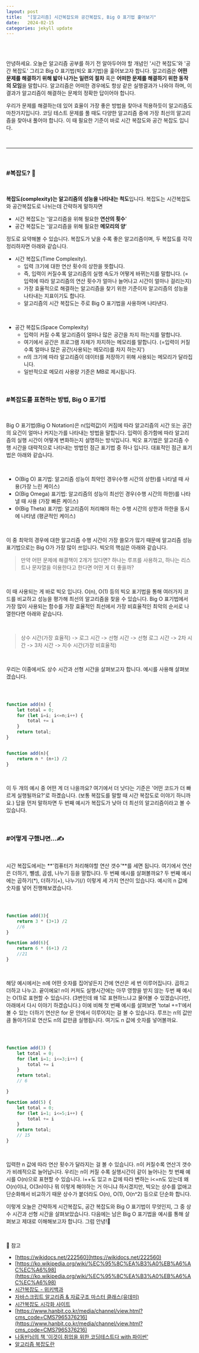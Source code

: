 ```yaml
---
layout: post
title:  "[알고리즘] 시간복잡도와 공간복잡도, Big O 표기법 훑어보기"
date:   2024-02-15
categories: jekyll update
---
```


<br/>
<br/>


안녕하세요. 오늘은 알고리즘 공부를 하기 전 알아두어야 할 개념인 '시간 복잡도'와 '공간 복잡도' 그리고 Big O 표기법(빅오 표기법)을 훑어보고자 합니다. 알고리즘은 <b>어떤 문제를 해결하기 위해 밟아 나가는 일련의 절차</b> 혹은 <b>어떠한 문제를 해결하기 위한 동작의 모임</b>을 말합니다. 알고리즘은 어떠한 경우에도 항상 같은 실행결과가 나와야 하며, 이 결과가 알고리즘이 해결하는 문제의 정확한 답이어야 합니다. 

우리가 문제를 해결하는데 있어 효율이 가장 좋은 방법을 찾아내 적용하듯이 알고리즘도 마찬가지입니다. 코딩 테스트 문제를 풀 때도 다양한 알고리즘 중에 가장 최선의 알고리즘을 찾아내 풀어야 합니다. 이 때 필요한 기준이 바로 시간 복잡도와 공간 복잡도 입니다.

<br/>

--------

<br/>

### **#복잡도?** 🤔

<br/>

**복잡도(complexity)는 알고리즘의 성능을 나타내는 척도**입니다. 복잡도는 시간복잡도와 공간복잡도로 나뉘는데 간략하게 말하자면 

- 시간 복잡도는 '알고리즘을 위해 필요한 **연산의 횟수**' 
- 공간 복잡도는 '알고리즘을 위해 필요한 **메모리의 양**'  

정도로 요약해볼 수 있습니다. 복잡도가 낮을 수록 좋은 알고리즘이며, 두 복잡도를 각각 정리하자면 아래와 같습니다. 

- 시간 복잡도(Time Complexity).
	- 입력 크기에 대한 연산 횟수의 상한을 뜻합니다. 
    - 즉, 입력이 커질수록 알고리즘의 실행 속도가 어떻게 바뀌는지를 말합니다. (=입력에 따라 알고리즘의 연산 횟수가 얼마나 늘어나고 시간이 얼마나 걸리는지)
    - 가장 효율적으로 해결하는 알고리즘을 찾기 위한 기준이자 알고리즘의 성능을 나타내는 지표이기도 합니다. 
	- 알고리즘의 시간 복잡도는 주로 Big O 표기법을 사용하며 나타낸다.

<br/>

- 공간 복잡도(Space Complexity)
    - 입력이 커질 수록 알고리즘이 얼마나 많은 공간을 차지 하는지를 말합니다. 
    - 여기에서 공간은 프로그램 자체가 차지하는 메모리를 말합니다. (=입력이 커질 수록 얼마나 많은 공간(사용되는 메모리)를 차지 하는지')
    - n의 크기에 따라 알고리즘이 데이터를 저장하기 위해 사용되는 메모리가 달라집니다.
    - 일반적으로 메모리 사용량 기준은 MB로 제시됩니다. 

<br/>

### **#복잡도를 표현하는 방법, Big O 표기법**


<br/> 

Big O 표기법(Big O Notation)은 n(입력값)이 커짐에 따라 알고리즘의 시간 또는 공간의 요건이 얼마나 커지는가를 나타내는 방법을 말합니다. 입력이 증가함에 따라 알고리즘의 실행 시간이 어떻게 변화하는지 설명하는 방식입니다. 빅오 표기법은 알고리즘 수행 시간을 대략적으로 나타내는 방법인 점근 표기법 중 하나 입니다. 대표적인 점근 표기법은 아래와 같습니다.

<br/>

- O(Big O) 표기법: 알고리즘 성능이 최악인 경우(수행 시간의 상한)를 나타낼 때 사용(가장 느린 케이스)
- Ω(Big Omega) 표기법:  알고리즘의 성능이 최선인 경우(수행 시간의 하한)를 나타낼 때 사용 (가장 빠른 케이스)
- Θ(Big Theta) 표기법: 알고리즘이 처리해야 하는 수행 시간의 상한과 하한을 동시에 나타냄 (평균적인 케이스)

<br/>

이 중 최악의 경우에 대한 알고리즘 수행 시간이 가장 쓸모가 많기 때문에 알고리즘 성능 표기법으로는 Big O가 가장 많이 쓰입니다. 빅오의 핵심은 아래와 같습니다.

> 만약 어떤 문제에 해결책이 2개가 있다면? 하나는 루프를 사용하고, 하나는 리스트나 문자열을 이용한다고 한다면 어떤 게 더 좋을까?

<br/>

이 때 사용되는 게 바로 빅오 입니다. O(n), O(1) 등의 빅오 표기법을 통해 여러가지 코드를 비교하고 성능을 평가해 최선의 알고리즘을 찾을 수 있습니다. Big O 표기법에서 가장 많이 사용되는 함수를 가장 효율적인 최선에서 가장 비효율적인 최악의 순서로 나열한다면 아래와 같습니다.

<br/>

> 상수 시간(가장 효율적) -> 로그 시간 -> 선형 시간 -> 선형 로그 시간 -> 2차 시간 -> 3차 시간 -> 지수 시간(가장 비효율적)

<br/>

우리는 이중에서도 상수 시간과 선형 시간을 살펴보고자 합니다. 예시를 사용해 살펴보겠습니다. 

<br/>

```javascript

function add(n) {
    let total = 0;
    for (let i=i; i<=n;i++) {
        total += i
    }
    return total;
}

```


```javascript

function add(n){
    return n * (n+1) /2
}

```
<br/>

이 두 개의 예시 중 어떤 게 더 나을까요? 여기에서 더 낫다는 기준은 '어떤 코드가 더 빠르게 실행될까요?'로 하곘습니다. (보통 복잡도를 말할 때 시간 복잡도로 이야기 하니까요.) 답을 먼저 말하자면 두 번째 예시가 복잡도가 낮아 더 최선의 알고리즘이라고 볼 수 있습니다. 

<br/>

### **#어떻게 구했냐면...✍️**

<br/>

시간 복잡도에서는 **'컴퓨터가 처리해야할 연산 갯수'**를 세면 됩니다. 여기에서 연산은 더하기, 뺄셈, 곱셈, 나누기 등을 말합니다. 두 번째 예시를 살펴볼까요? 두 번째 예시에는 곱하기(*), 더하기(+), 나누기(/) 이렇게 세 가지 연산이 있습니다. 예시의 n 값에 숫자를 넣어 진행해보겠습니다.

<br/>

```javascript

function add(3){
    return 3 * (3+1) /2
    //6
}

function add(6){
    return 6 * (6+1) /2
    //21
}


```
<br/>

해당 예시에서는 n에 어떤 숫자를 집어넣든지 간에 연산은 세 번 이루어집니다. 곱하고 더하고 나누고. 끝이에요! n이 커져도 실행시간에는 아무 영향을 받지 않는 두번 째 예시는 O(1)로 표현할 수 있습니다. (3번인데 왜 1로 표현하느냐고 물어볼 수 있겠습니다만, 아래에서 다시 이야기 하겠습니다.) 이에 비해 첫 번째 예시를 살펴보면 'total +=1'에서 볼 수 있는 더하기 연산은 for 문 안에서 이루어지는 걸 볼 수 있습니다. 루프는 n의 값만큼 돌아가므로 연산도 n의 값만큼 실행됩니다. 여기도 n 값에 숫자를 넣어볼까요. 

<br/>

```javascript

function add(3) {
    let total = 0;
    for (let i=1; i<=3;i++) {
        total += i
    }
    return total;
    // 6

}

function add(5) {
    let total = 0;
    for (let i=1; i<=5;i++) {
        total += i
    }
    return total;
    // 15
}
```

<br/>

입력한 n 값에 따라 연산 횟수가 달라지는 걸 볼 수 있습니다. n이 커질수록 연산긔 갯수가 비례적으로 늘어납니다. 우리는 n이 커질 수록 실행시간이 같이 늘어나는 첫 번째 예시를 O(n)으로 표현할 수 있습니다. i++도 있고 n 값에 따라 변하는 i<=n도 있는데 왜 O(n)이냐, O(3n)이나 뭐 이렇게 해야하는 거 아니냐 하시겠지만, 빅오는 상수를 없애고 단순화해서 비교하기 때문 상수가 붙더라도 O(n), O(1), O(n^2) 등으로 단순화 합니다. 

이렇게 오늘은 간략하게 시간복잡도, 공간 복잡도와 Big O 표기법이 무엇인지, 그 중 상수 시간과 선형 시간을 살펴보았습니다. 다음에는 남은 Big O 표기법을 예시를 통해 살펴보고 제대로 이해해보고자 합니다. 그럼 안녕!👋


<br/>


📌 참고
- [https://wikidocs.net/222560](https://wikidocs.net/222560)
- [https://ko.wikipedia.org/wiki/%EC%95%8C%EA%B3%A0%EB%A6%AC%EC%A6%98](https://ko.wikipedia.org/wiki/%EC%95%8C%EA%B3%A0%EB%A6%AC%EC%A6%98)
- [시간복잡도 - 위키백과](https://ko.wikipedia.org/wiki/%EC%8B%9C%EA%B0%84_%EB%B3%B5%EC%9E%A1%EB%8F%84)
- [자바스크립트 알고리즘 & 자료구조 마스터 클래스(유데미)](https://www.udemy.com/course/best-javascript-data-structures/learn/lecture/28559303#content)
- [시간복잡도 시각화 사이트](https://rithmschool.github.io/function-timer-demo/)
- [https://www.hanbit.co.kr/media/channel/view.html?cms_code=CMS7965376216](https://www.hanbit.co.kr/media/channel/view.html?cms_code=CMS7965376216)
- [나동빈님의 책 '이것이 취업을 위한 코딩테스트다 with 파이썬'](https://m.yes24.com/Goods/Detail/91433923)
- [알고리즘 복잡도란](https://velog.io/@ka0ka0ka/%EC%95%8C%EA%B3%A0%EB%A6%AC%EC%A6%98%EC%8B%9C%EA%B0%84-%EB%B3%B5%EC%9E%A1%EB%8F%84%EB%9E%80)



<br/>
<br/>